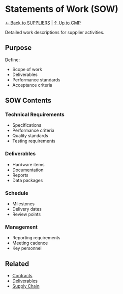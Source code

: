 # Statements of Work (SOW)

[← Back to SUPPLIERS](../README.md) | [↑ Up to CMP](../../README.md)

Detailed work descriptions for supplier activities.

## Purpose

Define:
- Scope of work
- Deliverables
- Performance standards
- Acceptance criteria

## SOW Contents

### Technical Requirements
- Specifications
- Performance criteria
- Quality standards
- Testing requirements

### Deliverables
- Hardware items
- Documentation
- Reports
- Data packages

### Schedule
- Milestones
- Delivery dates
- Review points

### Management
- Reporting requirements
- Meeting cadence
- Key personnel

## Related

- [Contracts](../CONTRACTS/)
- [Deliverables](../DELIVERABLES/)
- [Supply Chain](../../../../../../../../../../../../../../00-PROGRAM/SUPPLY_CHAIN/)
